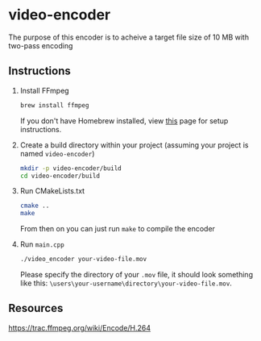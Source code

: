 # video-encoder
The purpose of this encoder is to acheive a target file size of 10 MB with two-pass encoding
## Instructions
1. Install FFmpeg

    ```sh
    brew install ffmpeg
    ```
    If you don't have Homebrew installed, view [this](https://docs.brew.sh/Installation) page for setup instructions.

2. Create a build directory within your project (assuming your project is named `video-encoder`)
   ```sh
   mkdir -p video-encoder/build
   cd video-encoder/build
   ```

3. Run CMakeLists.txt
    ```sh
    cmake ..
    make
    ```
    From then on you can just run `make` to compile the encoder
   
5. Run `main.cpp`
   ```sh
   ./video_encoder your-video-file.mov
   ```
  
    Please specify the directory of your `.mov` file, it should look something like this: `\users\your-username\directory\your-video-file.mov`.

## Resources
https://trac.ffmpeg.org/wiki/Encode/H.264
